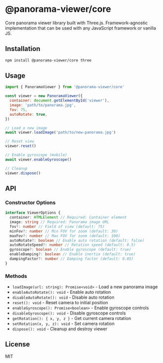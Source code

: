# @panorama-viewer/core

Core panorama viewer library built with Three.js. Framework-agnostic implementation that can be used with any JavaScript framework or vanilla JS.

## Installation

```bash
npm install @panorama-viewer/core three
```

## Usage

```javascript
import { PanoramaViewer } from '@panorama-viewer/core'

const viewer = new PanoramaViewer({
  container: document.getElementById('viewer'),
  image: 'path/to/panorama.jpg',
  fov: 75,
  autoRotate: true,
})

// Load a new image
await viewer.loadImage('path/to/new-panorama.jpg')

// Reset view
viewer.reset()

// Enable gyroscope (mobile)
await viewer.enableGyroscope()

// Cleanup
viewer.dispose()
```

## API

### Constructor Options

```typescript
interface ViewerOptions {
  container: HTMLElement // Required: Container element
  image: string // Required: Panorama image URL
  fov?: number // Field of view (default: 75)
  minFov?: number // Min FOV for zoom (default: 30)
  maxFov?: number // Max FOV for zoom (default: 100)
  autoRotate?: boolean // Enable auto rotation (default: false)
  autoRotateSpeed?: number // Rotation speed (default: 0.5)
  gyroscope?: boolean // Enable gyroscope (default: true)
  enableDamping?: boolean // Enable inertia (default: true)
  dampingFactor?: number // Damping factor (default: 0.05)
}
```

### Methods

- `loadImage(url: string): Promise<void>` - Load a new panorama image
- `enableAutoRotate(): void` - Enable auto rotation
- `disableAutoRotate(): void` - Disable auto rotation
- `reset(): void` - Reset camera to initial position
- `enableGyroscope(): Promise<boolean>` - Enable gyroscope controls
- `disableGyroscope(): void` - Disable gyroscope controls
- `getRotation(): { x, y, z }` - Get current camera rotation
- `setRotation(x, y, z): void` - Set camera rotation
- `dispose(): void` - Cleanup and destroy viewer

## License

MIT
